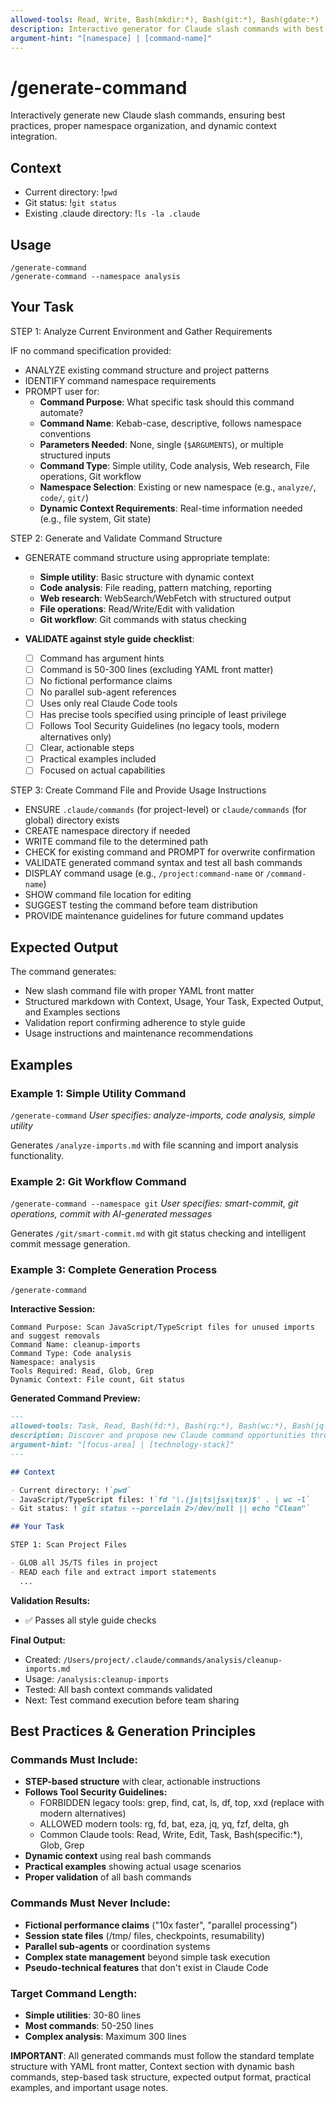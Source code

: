 ```yaml
---
allowed-tools: Read, Write, Bash(mkdir:*), Bash(git:*), Bash(gdate:*)
description: Interactive generator for Claude slash commands with best practices validation and namespace organization
argument-hint: "[namespace] | [command-name]"
---
```


# /generate-command

Interactively generate new Claude slash commands, ensuring best practices, proper namespace organization, and dynamic context integration.

## Context

- Current directory: !`pwd`
- Git status: !`git status`
- Existing .claude directory: !`ls -la .claude`

## Usage

```
/generate-command
/generate-command --namespace analysis
```

## Your Task

STEP 1: Analyze Current Environment and Gather Requirements

IF no command specification provided:

- ANALYZE existing command structure and project patterns
- IDENTIFY command namespace requirements
- PROMPT user for:
  - **Command Purpose**: What specific task should this command automate?
  - **Command Name**: Kebab-case, descriptive, follows namespace conventions
  - **Parameters Needed**: None, single (`$ARGUMENTS`), or multiple structured inputs
  - **Command Type**: Simple utility, Code analysis, Web research, File operations, Git workflow
  - **Namespace Selection**: Existing or new namespace (e.g., `analyze/`, `code/`, `git/`)
  - **Dynamic Context Requirements**: Real-time information needed (e.g., file system, Git state)

STEP 2: Generate and Validate Command Structure

- GENERATE command structure using appropriate template:
  - **Simple utility**: Basic structure with dynamic context
  - **Code analysis**: File reading, pattern matching, reporting
  - **Web research**: WebSearch/WebFetch with structured output
  - **File operations**: Read/Write/Edit with validation
  - **Git workflow**: Git commands with status checking

- **VALIDATE against style guide checklist**:
  - [ ] Command has argument hints
  - [ ] Command is 50-300 lines (excluding YAML front matter)
  - [ ] No fictional performance claims
  - [ ] No parallel sub-agent references
  - [ ] Uses only real Claude Code tools
  - [ ] Has precise tools specified using principle of least privilege
  - [ ] Follows Tool Security Guidelines (no legacy tools, modern alternatives only)
  - [ ] Clear, actionable steps
  - [ ] Practical examples included
  - [ ] Focused on actual capabilities

STEP 3: Create Command File and Provide Usage Instructions

- ENSURE `.claude/commands` (for project-level) or `claude/commands` (for global) directory exists
- CREATE namespace directory if needed
- WRITE command file to the determined path
- CHECK for existing command and PROMPT for overwrite confirmation
- VALIDATE generated command syntax and test all bash commands
- DISPLAY command usage (e.g., `/project:command-name` or `/command-name`)
- SHOW command file location for editing
- SUGGEST testing the command before team distribution
- PROVIDE maintenance guidelines for future command updates

## Expected Output

The command generates:

- New slash command file with proper YAML front matter
- Structured markdown with Context, Usage, Your Task, Expected Output, and Examples sections
- Validation report confirming adherence to style guide
- Usage instructions and maintenance recommendations

## Examples

### Example 1: Simple Utility Command

`/generate-command`
_User specifies: analyze-imports, code analysis, simple utility_

Generates `/analyze-imports.md` with file scanning and import analysis functionality.

### Example 2: Git Workflow Command

`/generate-command --namespace git`
_User specifies: smart-commit, git operations, commit with AI-generated messages_

Generates `/git/smart-commit.md` with git status checking and intelligent commit message generation.

### Example 3: Complete Generation Process

`/generate-command`

**Interactive Session:**

```
Command Purpose: Scan JavaScript/TypeScript files for unused imports and suggest removals
Command Name: cleanup-imports
Command Type: Code analysis
Namespace: analysis
Tools Required: Read, Glob, Grep
Dynamic Context: File count, Git status
```

**Generated Command Preview:**

```markdown
---
allowed-tools: Task, Read, Bash(fd:*), Bash(rg:*), Bash(wc:*), Bash(jq:*), Bash(gdate:*), Bash(eza:*)
description: Discover and propose new Claude command opportunities through systematic analysis and parallel research.
argument-hint: "[focus-area] | [technology-stack]"
---

## Context

- Current directory: !`pwd`
- JavaScript/TypeScript files: !`fd '\.(js|ts|jsx|tsx)$' . | wc -l`
- Git status: !`git status --porcelain 2>/dev/null || echo "Clean"`

## Your Task

STEP 1: Scan Project Files

- GLOB all JS/TS files in project
- READ each file and extract import statements
  ...
```

**Validation Results:**

- ✅ Passes all style guide checks

**Final Output:**

- Created: `/Users/project/.claude/commands/analysis/cleanup-imports.md`
- Usage: `/analysis:cleanup-imports`
- Tested: All bash context commands validated
- Next: Test command execution before team sharing

## Best Practices & Generation Principles

### Commands Must Include:

- **STEP-based structure** with clear, actionable instructions
- **Follows Tool Security Guidelines:**
  - FORBIDDEN legacy tools: grep, find, cat, ls, df, top, xxd (replace with modern alternatives)
  - ALLOWED modern tools: rg, fd, bat, eza, jq, yq, fzf, delta, gh
  - Common Claude tools: Read, Write, Edit, Task, Bash(specific:\*), Glob, Grep
- **Dynamic context** using real bash commands
- **Practical examples** showing actual usage scenarios
- **Proper validation** of all bash commands

### Commands Must Never Include:

- **Fictional performance claims** ("10x faster", "parallel processing")
- **Session state files** (/tmp/ files, checkpoints, resumability)
- **Parallel sub-agents** or coordination systems
- **Complex state management** beyond simple task execution
- **Pseudo-technical features** that don't exist in Claude Code

### Target Command Length:

- **Simple utilities**: 30-80 lines
- **Most commands**: 50-250 lines
- **Complex analysis**: Maximum 300 lines

**IMPORTANT**: All generated commands must follow the standard template structure with YAML front matter, Context section with dynamic bash commands, step-based task structure, expected output format, practical examples, and important usage notes.
